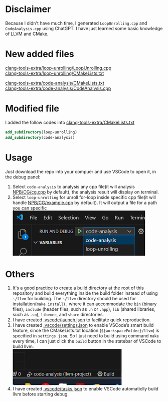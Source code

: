 # Disclaimer
Because I didn't have much time, I generated `LoopUnrolling.cpp` and `CodeAnalysis.cpp` using ChatGPT. I have just learned some basic knowledge of LLVM and CMake.

# New added files
[clang-tools-extra/loop-unrolling/LoopUnrolling.cpp](clang-tools-extra/loop-unrolling/LoopUnrolling.cpp)  
[clang-tools-extra/loop-unrolling/CMakeLists.txt](clang-tools-extra/loop-unrolling/CMakeLists.txt)  

[clang-tools-extra/code-analysis/CMakeLists.txt](clang-tools-extra/code-analysis/CMakeLists.txt)  
[clang-tools-extra/code-analysis/CodeAnalysis.cpp](clang-tools-extra/code-analysis/CodeAnalysis.cpp)

# Modified file
I added the follow codes into [clang-tools-extra/CMakeLists.txt](clang-tools-extra/CMakeLists.txt)
``` cmake
add_subdirectory(loop-unrolling) 
add_subdirectory(code-analysis) 
```
# Usage

Just download the repo into your compuer and use VSCode to open it, in the debug panel:
1. Select `code-analysis` to analysis any cpp file(it will analysis [NPB/CG/cg.cpp](NPB/CG/cg.cpp) by default), the analysis result will display on terminal.
2. Select `loop-unrolling` for unroll for-loop inside specific cpp file(it will handle [NPB/CG/example.cpp](NPB/CG/example.cpp) by default). It will output a file for a path you can specific  
![debug](report-assets/debug.png)

# Others
1. It's a good practice to create a build directory at the root of this repository and build everything inside the build folder instead of using `~/llvm` for building. The `~/llvm` directory should be used for installation(`make install`) , where it can accommodate the `bin` (binary files), `include` (header files, such as `.h` or `.hpp`), `lib` (shared libraries, such as `.so`), `libexec`, and `share` directories.  
2. I have created [.vscode/launch.json](.vscode/launch.json) to facilitate quick reproduction.   
3. I have created [.vscode/settings.json](.vscode/settings.json) to enable VSCode’s smart build feature, since the CMakeLists.txt location (`${workspaceFolder}/llvm`) is specified in `settings.json`.  So I just need to build using command `make` every time, I can just click the `build` button in the statebar of VSCode to build llvm.  
![build](report-assets/build.png)
4. I have created [.vscode/tasks.json](.vscode/tasks.json) to enable VSCode automaticlly build llvm before starting debug.  
